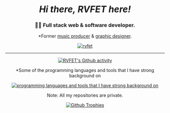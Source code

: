 <h1 align="center"><i>Hi there, <b>RVFET</b> here!</i></h1>

<h3 align="center">👨‍💻 Full stack web & software developer.</h3>

<p align="center">*Former <a href="https://open.spotify.com/artist/0c6s48IbDtvmKTPVyydl2x">music producer</a> & <a href="https://www.behance.net/rvfet">graphic designer</a>.</p>

<p align="center">
  <a href="https://rvfet.com" target="_blank" align=center>
    <img src="https://komarev.com/ghpvc/?username=rvfet&label=Profile%20page%20views%20&color=ff9619&style=modern" alt="rvfet" />
  </a>
</p>

<hr/>

<p align="center">
  <a href="https://rvfet.com" target="_blank" align=center>
    <img src="https://github-readme-stats.vercel.app/api?username=rvfet&show_icons=true&theme=dark&locale=en&hide_border=true&bg_color=00000000" alt="RVFET's Github activity" />
  </a>
</p>

<p align="center">*Some of the programming languages and tools that I have strong background on</p>

<p align="center">
  <a href="https://rvfet.com" target="_blank" align=center>
    <img src="https://skillicons.dev/icons?i=mongodb,express,react,materialui,nodejs,python,django,postgres,figma,ps,cs,git,ai,js,nginx,cloudflare,&perline=8&theme=dark" alt="programming languages and tools that I have strong background on" />
  </a>
</p>

<p align="center">Note: All my repositories are private.</p>

<p align="center">
  <a href="https://rvfet.com" target="_blank" align=center>
    <img src="https://github-profile-trophy.vercel.app/?username=rvfet&theme=alduin&no-bg=true&no-frame=true&row=1&column=6" alt="Github Trophies" />
  </a>
</p>
